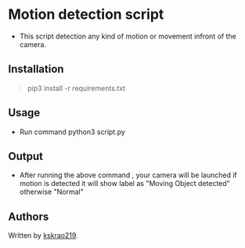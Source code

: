 # Motion detection script
- This script detection any kind of motion or movement infront of the camera.

## Installation

> pip3 install -r requirements.txt


## Usage
- Run command python3 script.py

## Output
- After running the above command , your camera will be launched if motion is detected it will show label as "Moving Object detected" otherwise "Normal"




## Authors

Written by [kskrao219](https://www.github.com/kskrao219).